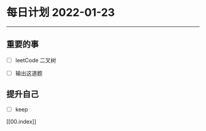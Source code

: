 #  每日计划 2022-01-23
---
## 重要的事
- [ ]  leetCode 二叉树
- [ ]  输出这道题 



## 提升自己
- [ ]  keep
  



[[00.index]]








